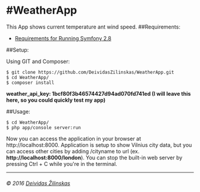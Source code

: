 #WeatherApp
==========
This App shows current temperature ant wind speed.
##Requirements:
- [Requirements for Running Symfony 2.8](http://symfony.com/doc/2.8/reference/requirements.html)

##Setup:

Using GIT and Composer:
```
$ git clone https://github.com/DeividasZilinskas/WeatherApp.git
$ cd WeatherApp/
$ composer install 
```

**__weather_api_key: 1bcf80f3b46574427d94ad070fd741ed (I will leave this here, so you could quickly test my app)__**

##Usage:
```
$ cd WeatherApp/
$ php app/console server:run
```
Now you can access the application in your browser at http://localhost:8000. Application is setup to show Vilnius city data, but you can access other cities by adding /cityname to url (ex. **http://localhost:8000/london**). You can stop the built-in web server by pressing Ctrl + C while you're in the terminal.
- - - - - - -  
###### &copy; 2016 [Deividas Žilinskas](https://github.com/DeividasZilinskas)
